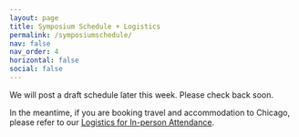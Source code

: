 ```yaml
---
layout: page
title: Symposium Schedule + Logistics
permalink: /symposiumschedule/
nav: false
nav_order: 4
horizontal: false
social: false
---
```


We will post a draft schedule later this week. Please check back soon. 

In the meantime, if you are booking travel and accommodation to Chicago, please refer to our [Logistics for In-person Attendance](https://pictureanastronomer.github.io/registration).